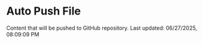 # Auto Push File

Content that will be pushed to GitHub repository.
Last updated: 06/27/2025, 08:09:09 PM
